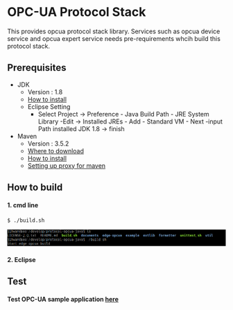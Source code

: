 OPC-UA Protocol Stack
================================

This provides opcua protocol stack library. 
Services such as opcua device service and opcua expert service needs pre-requirements whcih build this protocol stack.

## Prerequisites ##

- JDK
  - Version : 1.8
  - [How to install](https://docs.oracle.com/javase/8/docs/technotes/guides/install/linux_jdk.html)
  - Eclipse Setting
     - Select Project -> Preference - Java Build Path - JRE System Library -Edit -> 
            Installed JREs - Add - Standard VM - Next -input Path installed JDK 1.8 -> finish 
- Maven
  - Version : 3.5.2
  - [Where to download](https://maven.apache.org/download.cgi)
  - [How to install](https://maven.apache.org/install.html)
  - [Setting up proxy for maven](https://maven.apache.org/guides/mini/guide-proxies.html)

## How to build  ##

#### 1. cmd line ####

```shell
$ ./build.sh
```
  ![build_stack](./documents/readme_images/build_stack.png)

#### 2. Eclipse ####

## Test ##

#### Test OPC-UA sample application [here](./example/README.md)
